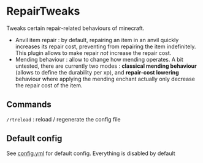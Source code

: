 # RepairTweaks

Tweaks certain repair-related behaviours of minecraft.
- Anvil item repair : by default, repairing an item in an anvil quickly increases its repair cost, preventing from repairing the item indefinitely. This plugin allows to make repair *not* increase the repair cost.
- Mending behaviour : allow to change how mending operates. A bit untested, there are currently two modes : **classical mending behaviour** (allows to define the durability per xp), and **repair-cost lowering** behaviour where applying the mending enchant actually only decrease the repair cost of the item.

## Commands

`/rtreload` : reload / regenerate the config file

## Default config

See [config.yml](lib/src/main/resources/config.yml) for default config. Everything is disabled by default